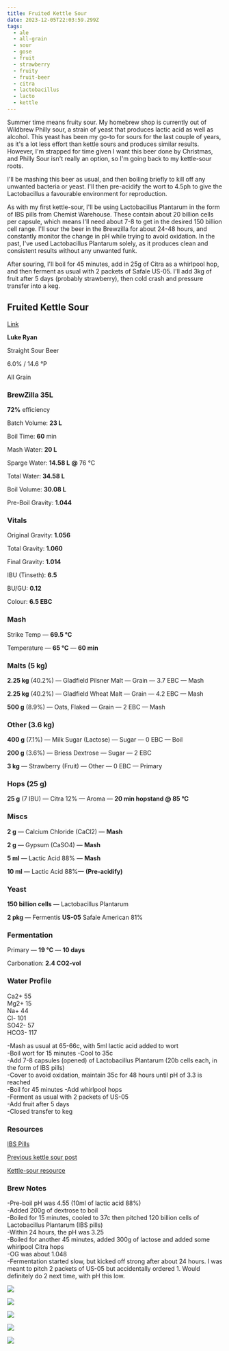 ```yaml
---
title: Fruited Kettle Sour
date: 2023-12-05T22:03:59.299Z
tags:
  - ale
  - all-grain
  - sour
  - gose
  - fruit
  - strawberry
  - fruity
  - fruit-beer
  - citra
  - lactobacillus
  - lacto
  - kettle
---
```

Summer time means fruity sour. My homebrew shop is currently out of Wildbrew Philly sour, a strain of yeast that produces lactic acid as well as alcohol. This yeast has been my go-to for sours for the last couple of years, as it's a lot less effort than kettle sours and produces similar results. However, I'm strapped for time given I want this beer done by Christmas, and Philly Sour isn't really an option, so I'm going back to my kettle-sour roots.

I'll be mashing this beer as usual, and then boiling briefly to kill off any unwanted bacteria or yeast. I'll then pre-acidify the wort to 4.5ph to give the Lactobacillus a favourable environment for reproduction. 

As with my first kettle-sour, I'll be using Lactobacillus Plantarum in the form of IBS pills from Chemist Warehouse. These contain about 20 billion cells per capsule, which means I'll need about 7-8 to get in the desired 150 billion cell range. I'll sour the beer in the Brewzilla for about 24-48 hours, and constantly monitor the change in pH while trying to avoid oxidation. In the past, I've used Lactobacillus Plantarum solely, as it produces clean and consistent results without any unwanted funk. 

After souring, I'll boil for 45 minutes, add in 25g of Citra as a whirlpool hop, and then ferment as usual with 2 packets of Safale US-05. I'll add 3kg of fruit after 5 days (probably strawberry), then cold crash and pressure transfer into a keg. 

## **Fruited Kettle Sour**

[Link](https://share.brewfather.app/hCdX42hB2VgXqs)

**Luke Ryan**

Straight Sour Beer

6.0% / 14.6 °P

All Grain

### **BrewZilla 35L**

**72%** efficiency

Batch Volume: **23 L**

Boil Time: **60** min

Mash Water: **20 L**

Sparge Water: **14.58 L** **@** 76 °C

Total Water: **34.58 L**

Boil Volume: **30.08 L**

Pre-Boil Gravity: **1.044**

### Vitals

Original Gravity: **1.056**

Total Gravity: **1.060**

Final Gravity: **1.014**

IBU (Tinseth): **6.5**

BU/GU: **0.12**

Colour: **6.5 EBC** 

### Mash

Strike Temp — **69.5 °C**

Temperature — **65 °C** — **60 min**

### Malts **(5 kg)**

**2.25 kg** (40.2%) — Gladfield Pilsner Malt — Grain — 3.7 EBC — Mash

**2.25 kg** (40.2%) — Gladfield Wheat Malt — Grain — 4.2 EBC — Mash

**500 g** (8.9%) — Oats, Flaked — Grain — 2 EBC — Mash

### Other **(3.6 kg)**

**400 g** (7.1%) — Milk Sugar (Lactose) — Sugar — 0 EBC — Boil

**200 g** (3.6%) — Briess Dextrose — Sugar — 2 EBC

**3 kg** — Strawberry (Fruit) — Other — 0 EBC — Primary

### Hops **(25 g)**

**25 g** (7 IBU) — Citra 12% — Aroma — **20 min hopstand @ 85 °C**

### Miscs

**2 g** — Calcium Chloride (CaCl2) — **Mash**

**2 g** — Gypsum (CaSO4) — **Mash**

**5 ml** — Lactic Acid 88% — **Mash**

**10 ml** — Lactic Acid 88%— **(Pre-acidify)**

### Yeast

**150 billion cells** — Lactobacillus Plantarum

**2 pkg** — Fermentis **US-05** Safale American 81%

### Fermentation

Primary — **19 °C** — **10 days**

Carbonation: **2.4 CO2-vol**

### Water Profile

Ca2+ 55\
Mg2+ 15\
Na+ 44\
Cl- 101\
SO42- 57\
HCO3- 117

\-Mash as usual at 65-66c, with 5ml lactic acid added to wort \
-Boil wort for 15 minutes -Cool to 35c \
-Add 7-8 capsules (opened) of Lactobacillus Plantarum (20b cells each, in the form of IBS pills) \
-Cover to avoid oxidation, maintain 35c for 48 hours until pH of 3.3 is reached \
-Boil for 45 minutes -Add whirlpool hops \
-Ferment as usual with 2 packets of US-05 \
-Add fruit after 5 days \
-Closed transfer to keg

### R﻿esources

[I﻿BS Pills](https://www.chemistwarehouse.com.au/buy/49531/inner-health-ibs-support-probiotic-30-capsules-fridge-line?gad_source=1&gclid=Cj0KCQiAsburBhCIARIsAExmsu4nrn0w4pLg-Y2sJjIukuiYCHoL7W1STlsuh836MOP9KsMmu5AzRL4aAsX2EALw_wcB&gclsrc=aw.ds)

[P﻿revious kettle sour post](https://krakenbrewing.netlify.app/post/2020-01-09-strawberry-sour/)

[K﻿ettle-sour resource](https://www.milkthefunk.com/wiki/Main_Page)



### Brew Notes

\-﻿Pre-boil pH was 4.55 (10ml of lactic acid 88%)\
-﻿Added 200g of dextrose to boil\
-﻿Boiled for 15 minutes, cooled to 37c then pitched 120 billion cells of Lactobacillus Plantarum (IBS pills)\
-﻿Within 24 hours, the pH was 3.25\
-﻿Boiled for another 45 minutes, added 300g of lactose and added some whirlpool Citra hops \
-﻿OG was about 1.048\
-Fermentation started slow, but kicked off strong after about 24 hours. I was meant to pitch 2 packets of US-05 but accidentally ordered 1. Would definitely do 2 next time, with pH this low.

![](/img/20231207_113309.jpg)

![](/img/20231207_151342.jpg)

![](/img/20231208_140419.jpg)

![](/img/20231208_144057.jpg)

![](/img/20231210_090610.jpg)